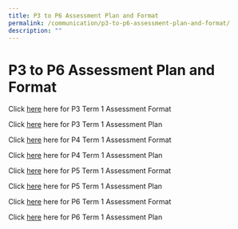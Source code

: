 ```yaml
---
title: P3 to P6 Assessment Plan and Format
permalink: /communication/p3-to-p6-assessment-plan-and-format/
description: ""
---
```


# **P3 to P6 Assessment Plan and Format**

Click [here](/files/2022_P3_Assessment_Info.pdf) here for P3 Term 1 Assessment Format

Click [here](/files/2022_P3_Assessment_Info.pdf) here for P3 Term 1 Assessment Plan

Click [here](/files/2022_P3_Assessment_Info.pdf) here for P4 Term 1 Assessment Format 

Click [here](/files/2022_P3_Assessment_Info.pdf) here for P4 Term 1 Assessment Plan
  
Click [here](/files/2022_P3_Assessment_Info.pdf) here for P5 Term 1 Assessment Format 
 
 Click [here](/files/2022_P3_Assessment_Info.pdf) here for P5 Term 1 Assessment Plan
 
Click [here](/files/2022_P3_Assessment_Info.pdf) here for P6 Term 1 Assessment Format

Click [here](/files/2022_P3_Assessment_Info.pdf) here for P6 Term 1 Assessment Plan